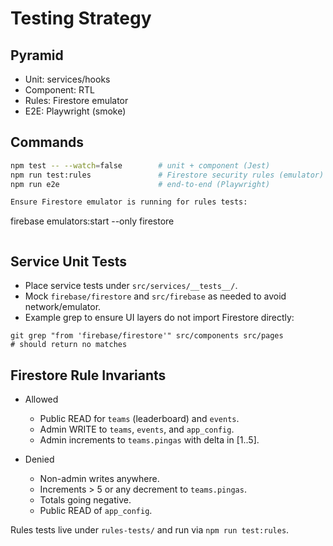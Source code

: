 # Testing Strategy

## Pyramid

- Unit: services/hooks
- Component: RTL
- Rules: Firestore emulator
- E2E: Playwright (smoke)

## Commands

```bash
npm test -- --watch=false        # unit + component (Jest)
npm run test:rules               # Firestore security rules (emulator)
npm run e2e                      # end-to-end (Playwright)

Ensure Firestore emulator is running for rules tests:

```

firebase emulators:start --only firestore

```

```

## Service Unit Tests

- Place service tests under `src/services/__tests__/`.
- Mock `firebase/firestore` and `src/firebase` as needed to avoid network/emulator.
- Example grep to ensure UI layers do not import Firestore directly:

```
git grep "from 'firebase/firestore'" src/components src/pages
# should return no matches
```

## Firestore Rule Invariants

- Allowed
  - Public READ for `teams` (leaderboard) and `events`.
  - Admin WRITE to `teams`, `events`, and `app_config`.
  - Admin increments to `teams.pingas` with delta in [1..5].

- Denied
  - Non-admin writes anywhere.
  - Increments > 5 or any decrement to `teams.pingas`.
  - Totals going negative.
  - Public READ of `app_config`.

Rules tests live under `rules-tests/` and run via `npm run test:rules`.
